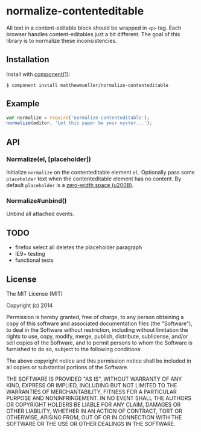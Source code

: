 
# normalize-contenteditable

  All text in a content-editable block should be wrapped in `<p>` tag. Each browser handles content-editables just a bit different. The goal of this library is to normalize these inconsistencies.

## Installation

  Install with [component(1)](http://component.io):

    $ component install matthewmueller/normalize-contenteditable

## Example

```js
var normalize = require('normalize-contenteditable');
normalize(editor, 'Let this paper be your oyster...');
```

## API

### Normalize(el, [placeholder])

Initialize `normalize` on the contenteditable element `el`. Optionally pass some `placeholder` text when the contenteditable element has no content. By default `placeholder` is a [zero-width space (u200B)](http://en.wikipedia.org/wiki/Zero-width_space).

### Normalize#unbind()

Unbind all attached events.

## TODO

* firefox select all deletes the placeholder paragraph
* IE9+ testing
* functional tests

## License

  The MIT License (MIT)

  Copyright (c) 2014 <copyright holders>

  Permission is hereby granted, free of charge, to any person obtaining a copy
  of this software and associated documentation files (the "Software"), to deal
  in the Software without restriction, including without limitation the rights
  to use, copy, modify, merge, publish, distribute, sublicense, and/or sell
  copies of the Software, and to permit persons to whom the Software is
  furnished to do so, subject to the following conditions:

  The above copyright notice and this permission notice shall be included in
  all copies or substantial portions of the Software.

  THE SOFTWARE IS PROVIDED "AS IS", WITHOUT WARRANTY OF ANY KIND, EXPRESS OR
  IMPLIED, INCLUDING BUT NOT LIMITED TO THE WARRANTIES OF MERCHANTABILITY,
  FITNESS FOR A PARTICULAR PURPOSE AND NONINFRINGEMENT. IN NO EVENT SHALL THE
  AUTHORS OR COPYRIGHT HOLDERS BE LIABLE FOR ANY CLAIM, DAMAGES OR OTHER
  LIABILITY, WHETHER IN AN ACTION OF CONTRACT, TORT OR OTHERWISE, ARISING FROM,
  OUT OF OR IN CONNECTION WITH THE SOFTWARE OR THE USE OR OTHER DEALINGS IN
  THE SOFTWARE.
